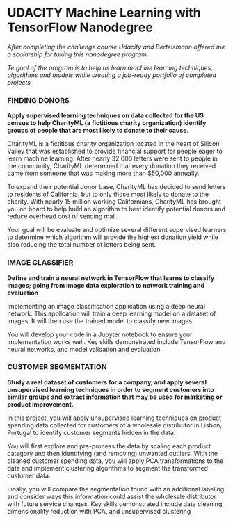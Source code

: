 # UDACITY Machine Learning with TensorFlow Nanodegree

*After completing the challenge course Udacity and Bertelsmann offered me a scolarship for taking this nanodegree program.*

*Te goal of the program is to help us learn machine learning techniques, algorithms and models while creating a job-ready portfolio of completed projects*

### FINDING DONORS

**Apply supervised learning techniques on data collected for the US census to help CharityML (a fictitious charity organization) identify groups of people that are most likely to donate to their cause.**

CharityML is a fictitious charity organization located in the heart of Silicon Valley that was established to provide financial support for people eager to learn machine learning. After nearly 32,000 letters were sent to people in the community, CharityML determined that every donation they received came from someone that was making more than $50,000 annually. 

To expand their potential donor base, CharityML has decided to send letters to residents of California, but to only those most likely to donate to the charity. With nearly 15 million working Californians, CharityML has brought you on board to help build an algorithm to best identify potential donors and reduce overhead cost of sending mail. 

Your goal will be evaluate and optimize several different supervised learners to determine which algorithm will provide the highest donation yield while also reducing the total number of letters being sent.

### IMAGE CLASSIFIER

**Define and train a neural network in TensorFlow that learns to classify images; going from image data exploration to network training and evaluation**

Implementing an image classification application using a deep neural network. This application will train a deep learning model on a dataset of images. It will then use the trained model to classify new images. 

You will develop your code in a Jupyter notebook to ensure your implementation works well. Key skills demonstrated include TensorFlow and neural networks, and model validation and evaluation. 

### CUSTOMER SEGMENTATION

**Study a real dataset of customers for a company, and apply several unsupervised learning techniques in order to segment customers into similar groups and extract information that may be used for marketing or product improvement.**

In this project, you will apply unsupervised learning techniques on product spending data collected for customers of a wholesale distributor in Lisbon, Portugal to identify customer segments hidden in the data. 

You will first explore and pre-process the data by scaling each product category and then identifying (and removing) unwanted outliers. With the cleaned customer spending data, you will apply PCA transformations to the data and implement clustering algorithms to segment the transformed customer data. 

Finally, you will compare the segmentation found with an additional labeling and consider ways this information could assist the wholesale distributor with future service changes. Key skills demonstrated include data cleaning, dimensionality reduction with PCA, and unsupervised clustering